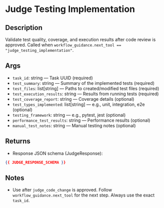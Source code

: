 # Judge Testing Implementation

## Description
Validate test quality, coverage, and execution results after code review is approved. Called when `workflow_guidance.next_tool == "judge_testing_implementation"`.

## Args
- `task_id`: string — Task UUID (required)
- `test_summary`: string — Summary of the implemented tests (required)
- `test_files`: list[string] — Paths to created/modified test files (required)
- `test_execution_results`: string — Results from running tests (required)
- `test_coverage_report`: string — Coverage details (optional)
- `test_types_implemented`: list[string] — e.g., unit, integration, e2e (optional)
- `testing_framework`: string — e.g., pytest, jest (optional)
- `performance_test_results`: string — Performance results (optional)
- `manual_test_notes`: string — Manual testing notes (optional)

## Returns
- Response JSON schema (JudgeResponse):
```json
{{ JUDGE_RESPONSE_SCHEMA }}
```

## Notes
- Use after `judge_code_change` is approved. Follow `workflow_guidance.next_tool` for the next step. Always use the exact `task_id`.
